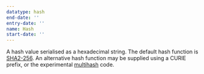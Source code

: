 ```yaml
---
datatype: hash
end-date: ''
entry-date: ''
name: Hash
start-date: ''
---
```


A hash value serialised as a hexadecimal string. The default hash function is [SHA2-256](https://en.wikipedia.org/wiki/SHA-2). An alternative hash function may be supplied using a CURIE prefix, or the experimental [multihash](https://multiformats.io/multihash/) code.